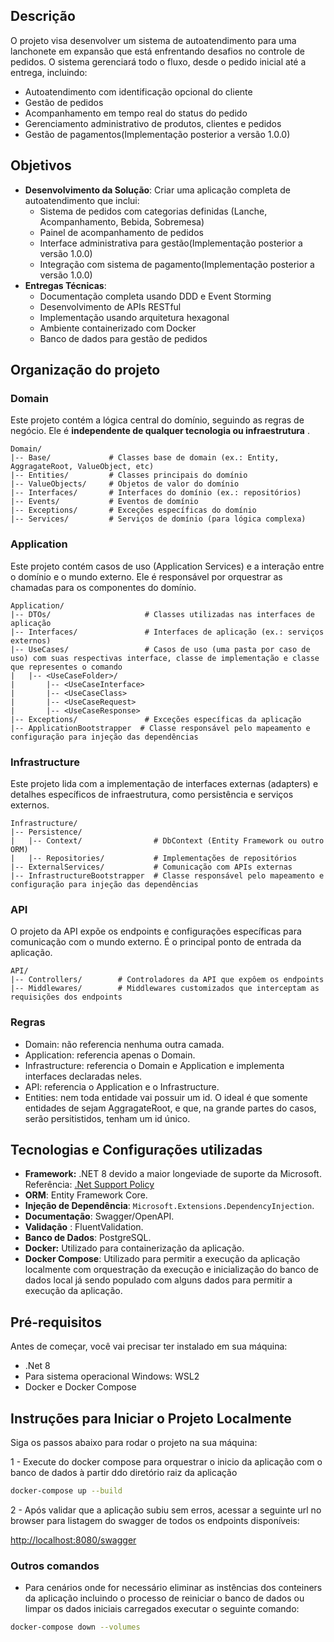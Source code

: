 ## Descrição

O projeto visa desenvolver um sistema de autoatendimento para uma lanchonete em expansão que está enfrentando desafios no controle de pedidos. O sistema gerenciará todo o fluxo, desde o pedido inicial até a entrega, incluindo:

- Autoatendimento com identificação opcional do cliente
- Gestão de pedidos
- Acompanhamento em tempo real do status do pedido
- Gerenciamento administrativo de produtos, clientes e pedidos
- Gestão de pagamentos(Implementação posterior a versão 1.0.0)

## Objetivos

- **Desenvolvimento da Solução**: Criar uma aplicação completa de autoatendimento que inclui:
  - Sistema de pedidos com categorias definidas (Lanche, Acompanhamento, Bebida, Sobremesa)
  - Painel de acompanhamento de pedidos
  - Interface administrativa para gestão(Implementação posterior a versão 1.0.0)
  - Integração com sistema de pagamento(Implementação posterior a versão 1.0.0)
- **Entregas Técnicas**:
  - Documentação completa usando DDD e Event Storming
  - Desenvolvimento de APIs RESTful
  - Implementação usando arquitetura hexagonal
  - Ambiente containerizado com Docker
  - Banco de dados para gestão de pedidos

## Organização do projeto

### Domain

Este projeto contém a lógica central do domínio, seguindo as regras de negócio. Ele é **independente de qualquer tecnologia ou infraestrutura** .

```
Domain/
|-- Base/             # Classes base de domain (ex.: Entity, AggragateRoot, ValueObject, etc)
|-- Entities/         # Classes principais do domínio
|-- ValueObjects/     # Objetos de valor do domínio
|-- Interfaces/       # Interfaces do domínio (ex.: repositórios)
|-- Events/           # Eventos de domínio
|-- Exceptions/       # Exceções específicas do domínio
|-- Services/         # Serviços de domínio (para lógica complexa)

```

### Application

Este projeto contém casos de uso (Application Services) e a interação entre o domínio e o mundo externo. Ele é responsável por orquestrar as chamadas para os componentes do domínio.

```
Application/
|-- DTOs/                     # Classes utilizadas nas interfaces de aplicação
|-- Interfaces/               # Interfaces de aplicação (ex.: serviços externos)
|-- UseCases/                 # Casos de uso (uma pasta por caso de uso) com suas respectivas interface, classe de implementação e classe que representes o comando
|   |-- <UseCaseFolder>/   
|       |-- <UseCaseInterface>  
|       |-- <UseCaseClass>   
|       |-- <UseCaseRequest>
|       |-- <UseCaseResponse>
|-- Exceptions/               # Exceções específicas da aplicação
|-- ApplicationBootstrapper  # Classe responsável pelo mapeamento e configuração para injeção das dependências

```

### Infrastructure

Este projeto lida com a implementação de interfaces externas (adapters) e detalhes específicos de infraestrutura, como persistência e serviços externos.

```
Infrastructure/
|-- Persistence/
|   |-- Context/                # DbContext (Entity Framework ou outro ORM)
|   |-- Repositories/           # Implementações de repositórios
|-- ExternalServices/           # Comunicação com APIs externas
|-- InfrastructureBootstrapper  # Classe responsável pelo mapeamento e configuração para injeção das dependências
```

### API

O projeto da API expõe os endpoints e configurações específicas para comunicação com o mundo externo. É o principal ponto de entrada da aplicação.

```
API/
|-- Controllers/        # Controladores da API que expôem os endpoints
|-- Middlewares/        # Middlewares customizados que interceptam as requisições dos endpoints

```

### Regras

- Domain: não referencia nenhuma outra camada.
- Application: referencia apenas o Domain.
- Infrastructure: referencia o Domain e Application e implementa interfaces declaradas neles.
- API: referencia o Application e o Infrastructure.
- Entities: nem toda entidade vai possuir um id. O ideal é que somente entidades de sejam AggragateRoot, e que, na grande partes do casos, serão persitistidos, tenham um id único.

## Tecnologias e Configurações utilizadas

* **Framework:** .NET 8 devido a maior longeviade de suporte da Microsoft. Referência: [.Net Support Policy](https://dotnet.microsoft.com/en-us/platform/support/policy)
* **ORM**: Entity Framework Core.
* **Injeção de Dependência**: `Microsoft.Extensions.DependencyInjection`.
* **Documentação**: Swagger/OpenAPI.
* **Validação** : FluentValidation.
* **Banco de Dados**: PostgreSQL.
* **Docker:** Utilizado para containerização da aplicação.
* **Docker Compose**: Utilizado para permitir a execução da aplicação localmente com orquestração da execução e inicialização do banco de dados local já sendo populado com alguns dados para permitir a execução da aplicação.

## Pré-requisitos

Antes de começar, você vai precisar ter instalado em sua máquina:

- .Net 8
- Para sistema operacional Windows: WSL2
- Docker e Docker Compose

## Instruções para Iniciar o Projeto Localmente

Siga os passos abaixo para rodar o projeto na sua máquina:

1 - Execute do docker compose para orquestrar o inicio da aplicação com o banco de dados à partir ddo diretório raiz da aplicação

```bash
docker-compose up --build
```

2 - Após validar que a aplicação subiu sem erros, acessar a seguinte url no browser para listagem do swagger de todos os endpoints disponíveis:

[http://localhost:8080/swagger](http://localhost:8080/swagger)

### Outros comandos
- Para cenários onde for necessário eliminar as instências dos conteiners da aplicação incluindo o processo de reiniciar o banco de dados ou limpar os dados iniciais carregados executar o seguinte comando:

```bash
docker-compose down --volumes
```